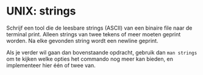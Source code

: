 # UNIX: strings

Schrijf een tool die de leesbare strings (ASCII) van een binaire file naar de terminal print. Alleen strings van twee tekens of meer moeten geprint worden. Na elke gevonden string wordt een newline geprint.

Als je verder wil gaan dan bovenstaande opdracht, gebruik dan `man strings` om te kijken welke opties het commando nog meer kan bieden, en implementeer hier één of twee van.
